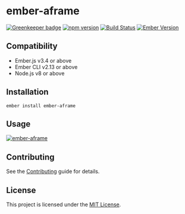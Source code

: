 ember-aframe
==============================================================================

[![Greenkeeper badge](https://badges.greenkeeper.io/ember-vr/ember-aframe.svg)](https://greenkeeper.io/)
[![npm version](https://badge.fury.io/js/ember-aframe.svg)](https://badge.fury.io/js/ember-aframe)
[![Build Status](https://travis-ci.org/ember-vr/ember-aframe.svg?branch=master)](https://travis-ci.org/ember-vr/ember-aframe)
[![Ember Version](https://img.shields.io/badge/ember-2.16%2B-brightgreen.svg)](https://www.emberjs.com/)


Compatibility
------------------------------------------------------------------------------

* Ember.js v3.4 or above
* Ember CLI v2.13 or above
* Node.js v8 or above


Installation
------------------------------------------------------------------------------

```
ember install ember-aframe
```


Usage
------------------------------------------------------------------------------

[![ember-aframe](http://img.youtube.com/vi/I3o3lV_yfIE/0.jpg)](https://www.youtube.com/watch?v=I3o3lV_yfIE)


Contributing
------------------------------------------------------------------------------

See the [Contributing](CONTRIBUTING.md) guide for details.


License
------------------------------------------------------------------------------

This project is licensed under the [MIT License](LICENSE.md).
